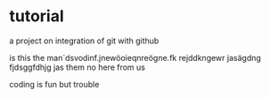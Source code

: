 # tutorial
a project on integration of git with github


is this the man´dsvodinf.jnewöoieqnreögne.fk
rejddkngewr
jasägdng
 fjdsggfdhjg
 jas
them no here from us

coding is fun but trouble
